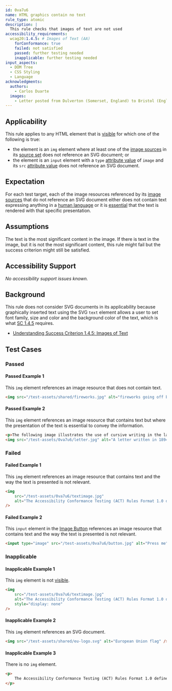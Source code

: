 ```yaml
---
id: 0va7u6
name: HTML graphics contain no text
rule_type: atomic
description: |
  This rule checks that images of text are not used
accessibility_requirements:
  wcag20:1.4.5: # Images of Text (AA)
    forConformance: true
    failed: not satisfied
    passed: further testing needed
    inapplicable: further testing needed
input_aspects:
  - DOM Tree
  - CSS Styling
  - Language
acknowledgments:
  authors:
    - Carlos Duarte
  images:
    - Letter posted from Dulverton (Somerset, England) to Bristol (England) in 1894. Released into the public domain by Adrian Pingstone.
---
```


## Applicability

This rule applies to any HTML element that is [visible][] for which one of the following is true:

- the element is an `img` element where at least one of the [image sources][] in its [source set][] does not reference an SVG document; or
- the element is an `input` element with a `type` [attribute value][] of `image` and its `src` [attribute value][] does not reference an SVG document.

## Expectation

For each test target, each of the image resources referenced by its [image sources][] that do not reference an SVG document either does not contain text expressing anything in a [human language][] or it is [essential][] that the text is rendered with that specific presentation.

## Assumptions

The text is the most significant content in the image. If there is text in the image, but it is not the most significant content, this rule might fail but the success criterion might still be satisfied.

## Accessibility Support

_No accessibility support issues known._

## Background

This rule does not consider SVG documents in its applicability because graphically inserted text using the SVG `text` element allows a user to set font family, size and color and the background color of the text, which is what [SC 1.4.5][sc1.4.5] requires.

- [Understanding Success Criterion 1.4.5: Images of Text][sc1.4.5]

## Test Cases

### Passed

#### Passed Example 1

This `img` element references an image resource that does not contain text.

```html
<img src="/test-assets/shared/fireworks.jpg" alt="fireworks going off behind the Eiffel tower at night" />
```

#### Passed Example 2

This `img` element references an image resource that contains text but where the presentation of the text is essential to convey the information.

```html
<p>The following image illustrates the use of cursive writing in the late nineteenth century.</p>
<img src="/test-assets/0va7u6/letter.jpg" alt="A letter written in 1894 showing the use of cursive writing" />
```

### Failed

#### Failed Example 1

This `img` element references an image resource that contains text and the way the text is presented is not relevant.

```html
<img
	src="/test-assets/0va7u6/textimage.jpg"
	alt="The Accessibility Conformance Testing (ACT) Rules Format 1.0 defines a format for writing accessibility test rules."
/>
```

#### Failed Example 2

This `input` element in the [Image Button][] references an image resource that contains text and the way the text is presented is not relevant.

```html
<input type="image" src="/test-assets/0va7u6/button.jpg" alt="Press me" />
```

### Inapplicable

#### Inapplicable Example 1

This `img` element is not [visible][].

```html
<img
	src="/test-assets/0va7u6/textimage.jpg"
	alt="The Accessibility Conformance Testing (ACT) Rules Format 1.0 defines a format for writing accessibility test rules."
	style="display: none"
/>
```

#### Inapplicable Example 2

This `img` element references an SVG document.

```html
<img src="/test-assets/shared/eu-logo.svg" alt="European Union flag" />
```

#### Inapplicable Example 3

There is no `img` element.

```html
<p>
	The Accessibility Conformance Testing (ACT) Rules Format 1.0 defines a format for writing accessibility test rules.
</p>
```

[attribute value]: #attribute-value 'Definition of Attribute Value'
[essential]: https://www.w3.org/WAI/WCAG21/Understanding/images-of-text.html#dfn-essential 'Definition of essential'
[human language]: https://www.w3.org/WAI/WCAG21/Understanding/images-of-text.html#dfn-human-language 'Definition of human language'
[image button]: https://html.spec.whatwg.org/multipage/input.html#image-button-state-(type=image)
[image sources]: https://html.spec.whatwg.org/multipage/images.html#image-source
[sc1.4.5]: https://www.w3.org/WAI/WCAG21/Understanding/images-of-text.html
[source set]: https://html.spec.whatwg.org/multipage/images.html#source-set
[visible]: #visible 'Definition of visible'
